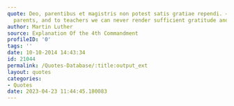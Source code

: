 ```yaml
---
quote: Deo, parentibus et magistris non potest satis gratiae rependi. – To God, to
  parents, and to teachers we can never render sufficient gratitude and compensation.
author: Martin Luther
source: Explanation Of the 4th Commandment
profileID: '0'
tags: ''
date: 10-10-2014 14:43:34
id: 21044
permalink: /Quotes-Database/:title:output_ext
layout: quotes
categories:
- Quotes
date: 2023-04-23 11:44:45.180083
---
```

